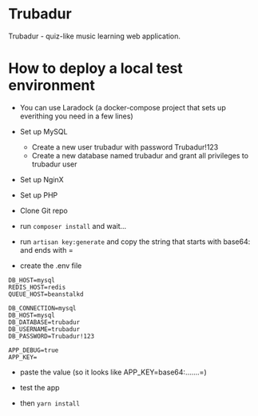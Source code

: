 # Trubadur
Trubadur - quiz-like music learning web application.


# How to deploy a local test environment
- You can use Laradock (a docker-compose project that sets up everithing you need in a few lines)
- Set up MySQL
	- Create a new user trubadur with password Trubadur!123
	- Create a new database named trubadur and grant all privileges to trubadur user
- Set up NginX
- Set up PHP

- Clone Git repo

- run `composer install` and wait...
- run `artisan key:generate` and copy the string that starts with base64: and ends with =
- create the .env file
```text
DB_HOST=mysql
REDIS_HOST=redis
QUEUE_HOST=beanstalkd

DB_CONNECTION=mysql
DB_HOST=mysql
DB_DATABASE=trubadur
DB_USERNAME=trubadur
DB_PASSWORD=Trubadur!123

APP_DEBUG=true
APP_KEY=
```
- paste the value (so it looks like APP_KEY=base64:.......=)

- test the app

- then `yarn install`
